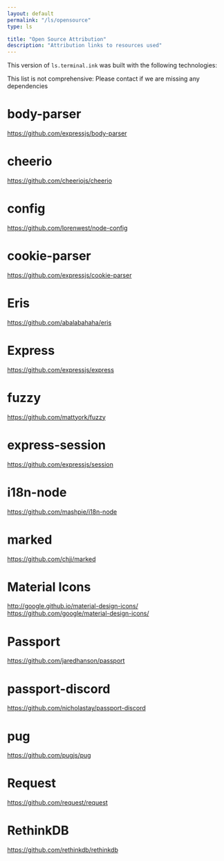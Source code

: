 ```yaml
---
layout: default
permalink: "/ls/opensource"
type: ls

title: "Open Source Attribution"
description: "Attribution links to resources used"
---
```


This version of `ls.terminal.ink` was built with the following technologies:

This list is not comprehensive: Please contact if we are missing any dependencies

# body-parser
https://github.com/expressjs/body-parser

# cheerio
https://github.com/cheeriojs/cheerio

# config
https://github.com/lorenwest/node-config

# cookie-parser
https://github.com/expressjs/cookie-parser

# Eris
https://github.com/abalabahaha/eris

# Express
https://github.com/expressjs/express

# fuzzy
https://github.com/mattyork/fuzzy

# express-session
https://github.com/expressjs/session

# i18n-node
https://github.com/mashpie/i18n-node

# marked
https://github.com/chjj/marked

# Material Icons
http://google.github.io/material-design-icons/
https://github.com/google/material-design-icons/

# Passport
https://github.com/jaredhanson/passport

# passport-discord
https://github.com/nicholastay/passport-discord

# pug
https://github.com/pugjs/pug

# Request
https://github.com/request/request

# RethinkDB
https://github.com/rethinkdb/rethinkdb
